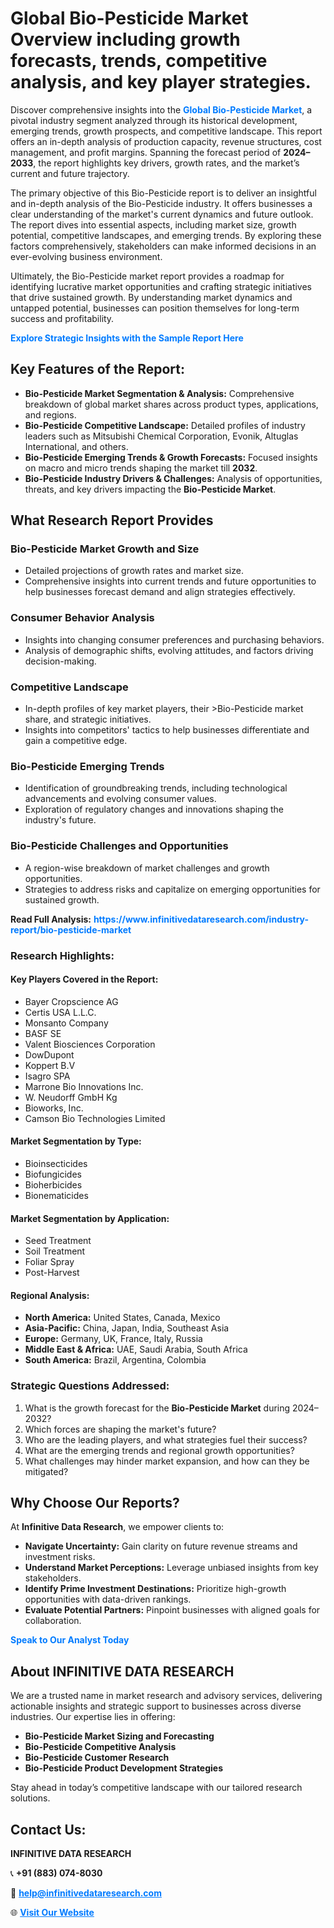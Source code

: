 <h1>Global Bio-Pesticide Market Overview including growth forecasts, trends, competitive analysis, and key player strategies.</h1>
<p>
Discover comprehensive insights into the 
<a href="https://www.infinitivedataresearch.com/industry-report/bio-pesticide-market" rel="dofollow" style="color: #007BFF; text-decoration: none;"><strong>Global Bio-Pesticide Market</strong></a>, a pivotal industry segment analyzed through its historical development, emerging trends, growth prospects, and competitive landscape. This report offers an in-depth analysis of production capacity, revenue structures, cost management, and profit margins. Spanning the forecast period of <strong>2024–2033</strong>, the report highlights key drivers, growth rates, and the market’s current and future trajectory.
</p>
<p>
The primary objective of this Bio-Pesticide report is to deliver an insightful and in-depth analysis of the Bio-Pesticide industry. It offers businesses a clear understanding of the market's current dynamics and future outlook. The report dives into essential aspects, including market size, growth potential, competitive landscapes, and emerging trends. By exploring these factors comprehensively, stakeholders can make informed decisions in an ever-evolving business environment.
</p>
<p>
Ultimately, the Bio-Pesticide market report provides a roadmap for identifying lucrative market opportunities and crafting strategic initiatives that drive sustained growth. By understanding market dynamics and untapped potential, businesses can position themselves for long-term success and profitability.
</p>
<p>
<a href="https://www.infinitivedataresearch.com/request-sample/reportId=105649" style="color: #007BFF; text-decoration: none;"><strong>Explore Strategic Insights with the Sample Report Here</strong></a>
</p>

<h2>Key Features of the Report:</h2>
<ul>
<li><strong>Bio-Pesticide Market Segmentation & Analysis:</strong> Comprehensive breakdown of global market shares across product types, applications, and regions.</li>
<li><strong>Bio-Pesticide Competitive Landscape:</strong> Detailed profiles of industry leaders such as Mitsubishi Chemical Corporation, Evonik, Altuglas International, and others.</li>
<li><strong>Bio-Pesticide Emerging Trends & Growth Forecasts:</strong> Focused insights on macro and micro trends shaping the market till <strong>2032</strong>.</li>
<li><strong>Bio-Pesticide Industry Drivers & Challenges:</strong> Analysis of opportunities, threats, and key drivers impacting the <strong>Bio-Pesticide Market</strong>.</li>
</ul>

<h2>What Research Report Provides</h2>
<h3>Bio-Pesticide Market Growth and Size</h3>
<ul>
<li>Detailed projections of growth rates and market size.</li>
<li>Comprehensive insights into current trends and future opportunities to help businesses forecast demand and align strategies effectively.</li>
</ul>

<h3>Consumer Behavior Analysis</h3>
<ul>
<li>Insights into changing consumer preferences and purchasing behaviors.</li>
<li>Analysis of demographic shifts, evolving attitudes, and factors driving decision-making.</li>
</ul>

<h3>Competitive Landscape</h3>
<ul>
<li>In-depth profiles of key market players, their >Bio-Pesticide market share, and strategic initiatives.</li>
<li>Insights into competitors' tactics to help businesses differentiate and gain a competitive edge.</li>
</ul>

<h3>Bio-Pesticide Emerging Trends</h3>
<ul>
<li>Identification of groundbreaking trends, including technological advancements and evolving consumer values.</li>
<li>Exploration of regulatory changes and innovations shaping the industry's future.</li>
</ul>

<h3>Bio-Pesticide Challenges and Opportunities</h3>
<ul>
<li>A region-wise breakdown of market challenges and growth opportunities.</li>
<li>Strategies to address risks and capitalize on emerging opportunities for sustained growth.</li>
</ul>
<p><strong>Read Full Analysis:</strong> <a href="https://www.infinitivedataresearch.com/industry-report/bio-pesticide-market" rel="dofollow" style="color: #007BFF; text-decoration: none;"><strong>https://www.infinitivedataresearch.com/industry-report/bio-pesticide-market</strong></a></p>
<h3>Research Highlights:</h3>
<h4>Key Players Covered in the Report:</h4>
<ul><li>Bayer Cropscience AG</li><li>Certis USA L.L.C.</li><li>Monsanto Company</li><li>BASF SE</li><li>Valent Biosciences Corporation</li><li>DowDupont</li><li>Koppert B.V</li><li>Isagro SPA</li><li>Marrone Bio Innovations Inc.</li><li>W. Neudorff GmbH Kg</li><li>Bioworks, Inc.</li><li>Camson Bio Technologies Limited</li></ul>
<h4>Market Segmentation by Type:</h4>
<ul><li>Bioinsecticides</li><li>Biofungicides</li><li>Bioherbicides</li><li>Bionematicides</li></ul>
<h4>Market Segmentation by Application:</h4>
<ul><li>Seed Treatment</li><li>Soil Treatment</li><li>Foliar Spray</li><li>Post-Harvest</li></ul>

<h4>Regional Analysis:</h4>
<ul>
<li><strong>North America:</strong> United States, Canada, Mexico</li>
<li><strong>Asia-Pacific:</strong> China, Japan, India, Southeast Asia</li>
<li><strong>Europe:</strong> Germany, UK, France, Italy, Russia</li>
<li><strong>Middle East & Africa:</strong> UAE, Saudi Arabia, South Africa</li>
<li><strong>South America:</strong> Brazil, Argentina, Colombia</li>
</ul>

<h3>Strategic Questions Addressed:</h3>
<ol>
<li>What is the growth forecast for the <strong>Bio-Pesticide Market</strong> during 2024–2032?</li>
<li>Which forces are shaping the market's future?</li>
<li>Who are the leading players, and what strategies fuel their success?</li>
<li>What are the emerging trends and regional growth opportunities?</li>
<li>What challenges may hinder market expansion, and how can they be mitigated?</li>
</ol>

<h2>Why Choose Our Reports?</h2>
<p>At <strong>Infinitive Data Research</strong>, we empower clients to:</p>
<ul>
<li><strong>Navigate Uncertainty:</strong> Gain clarity on future revenue streams and investment risks.</li>
<li><strong>Understand Market Perceptions:</strong> Leverage unbiased insights from key stakeholders.</li>
<li><strong>Identify Prime Investment Destinations:</strong> Prioritize high-growth opportunities with data-driven rankings.</li>
<li><strong>Evaluate Potential Partners:</strong> Pinpoint businesses with aligned goals for collaboration.</li>
</ul>
<p><a href="https://www.infinitivedataresearch.com/industry-report/bio-pesticide-market" rel="dofollow" style="color: #007BFF; text-decoration: none;"><strong>Speak to Our Analyst Today</strong></a></p>

<h2>About INFINITIVE DATA RESEARCH</h2>
<p>We are a trusted name in market research and advisory services, delivering actionable insights and strategic support to businesses across diverse industries. Our expertise lies in offering:</p>
<ul>
<li><strong>Bio-Pesticide Market Sizing and Forecasting</strong></li>
<li><strong>Bio-Pesticide Competitive Analysis</strong></li>
<li><strong>Bio-Pesticide Customer Research</strong></li>
<li><strong>Bio-Pesticide Product Development Strategies</strong></li>
</ul>
<p>Stay ahead in today’s competitive landscape with our tailored research solutions.</p>

<h2>Contact Us:</h2>
<p><strong>INFINITIVE DATA RESEARCH</strong></p>
<p>📞 <strong>+91 (883) 074-8030</strong></p>
<p>📧 <strong><a href="mailto:help@infinitivedataresearch.com" style="color: #007BFF;">help@infinitivedataresearch.com</a></strong></p>
<p>🌐 <strong><a href="https://www.infinitivedataresearch.com" rel="dofollow" style="color: #007BFF;">Visit Our Website</a></strong></p>
